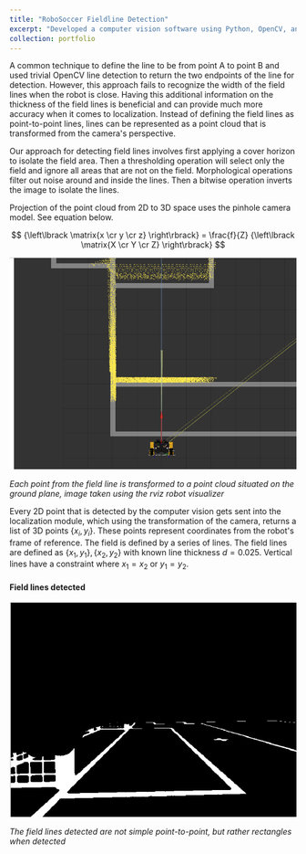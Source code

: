 ```yaml
---
title: "RoboSoccer Fieldline Detection"
excerpt: "Developed a computer vision software using Python, OpenCV, and ROS for soccer field line detection. Utilizes a point cloud approach for improved accuracy, with 2D points transformed to 3D points in the robot's frame of reference, allowing for definition of field lines with known thickness.<br/><img src='/images/field_lines.png' height='300' width='500' >"
collection: portfolio
---
```


A common technique to define the line to be from point A to point B and used trivial OpenCV line detection to return the two endpoints of the line for detection. However, this approach fails to recognize the width of the field lines when the robot is close. Having this additional information on the thickness of the field lines is beneficial and can provide much more accuracy when it comes to localization. Instead of defining the field lines as point-to-point lines, lines can be represented as a point cloud that is transformed from the camera's perspective.

Our approach for detecting field lines involves first applying a cover horizon to isolate the field area. Then a thresholding operation will select only the field and ignore all areas that are not on the field. Morphological operations filter out noise around and inside the lines. Then a bitwise operation inverts the image to isolate the lines.

Projection of the point cloud from 2D to 3D space uses the pinhole camera model. See equation below.

$$ {\left\lbrack \matrix{x  \cr y  \cr z} \right\rbrack} = \frac{f}{Z} {\left\lbrack \matrix{X  \cr Y  \cr Z} \right\rbrack} $$

<p align="center">
<img src='/images/scattered_points.png' width="600"/>
</p>
<p>
    <em>Each point from the field line is transformed to a point cloud situated on the ground plane, image taken using the rviz robot visualizer</em>
</p>


Every 2D point that is detected by the computer vision gets sent into the localization module, which using the transformation of the camera, returns a list of 3D points $\{x_i, y_i\}$. These points represent coordinates from the robot's frame of reference. The field is defined by a series of lines. The field lines are defined as $\{x_1, y_1\}, \{x_2, y_2\}$ with known line thickness $d = 0.025$. Vertical lines have a constraint where $x_1 = x_2$ or $y_1 = y_2$. 

#### Field lines detected
<p align="center">
<img src="/images/field_lines.png" width="600"/>
</p>
<p>
    <em>The field lines detected are not simple point-to-point, but rather rectangles when detected</em>
</p>
